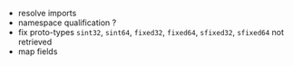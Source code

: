 - resolve imports
- namespace qualification ?
- fix proto-types `sint32`, `sint64`, `fixed32`, `fixed64`, `sfixed32`, `sfixed64` not retrieved
- map fields
